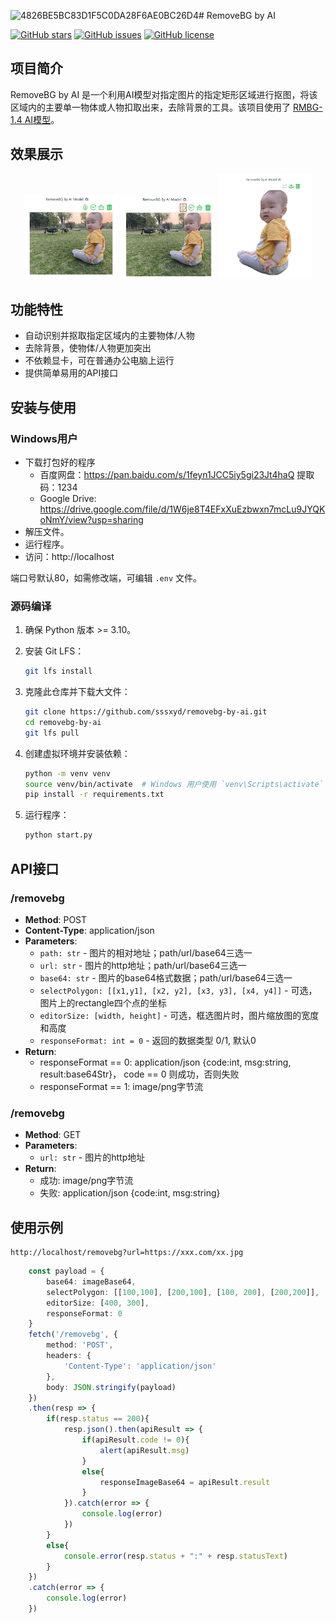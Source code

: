 ![4826BE5BC83D1F5C0DA28F6AE0BC26D4](https://github.com/user-attachments/assets/881bb27a-7570-4448-9511-b3c14aa6197b)# RemoveBG by AI

[![GitHub stars](https://img.shields.io/github/stars/sssxyd/removebg-by-ai)](https://github.com/sssxyd/removebg-by-ai/stargazers)
[![GitHub issues](https://img.shields.io/github/issues/sssxyd/removebg-by-ai)](https://github.com/sssxyd/removebg-by-ai/issues)
[![GitHub license](https://img.shields.io/github/license/sssxyd/removebg-by-ai)](https://github.com/sssxyd/removebg-by-ai/blob/main/LICENSE)

## 项目简介

RemoveBG by AI 是一个利用AI模型对指定图片的指定矩形区域进行抠图，将该区域内的主要单一物体或人物扣取出来，去除背景的工具。该项目使用了 [RMBG-1.4 AI模型](https://huggingface.co/briaai/RMBG-1.4)。

## 效果展示
<p align="center">
    <img src="example/1-上传图片.jpg" alt="上传图片" width="30%">
    <img src="example/2-鼠标框选.jpg" alt="框选区域" width="30%">
    <img src="example/3-抠图下载.jpg" alt="抠图效果" width="30%">
</p>

## 功能特性

- 自动识别并抠取指定区域内的主要物体/人物
- 去除背景，使物体/人物更加突出
- 不依赖显卡，可在普通办公电脑上运行
- 提供简单易用的API接口

## 安装与使用

### Windows用户

- 下载打包好的程序
  - 百度网盘：https://pan.baidu.com/s/1feyn1JCC5iy5gi23Jt4haQ 提取码：1234
  - Google Drive: https://drive.google.com/file/d/1W6je8T4EFxXuEzbwxn7mcLu9JYQKoNmY/view?usp=sharing
- 解压文件。
- 运行程序。
- 访问：http://localhost

端口号默认80，如需修改端，可编辑 `.env` 文件。

### 源码编译

1. 确保 Python 版本 >= 3.10。
2. 安装 Git LFS：

    ```sh
    git lfs install
    ```

3. 克隆此仓库并下载大文件：

    ```sh
    git clone https://github.com/sssxyd/removebg-by-ai.git
    cd removebg-by-ai
    git lfs pull
    ```

4. 创建虚拟环境并安装依赖：

    ```sh
    python -m venv venv
    source venv/bin/activate  # Windows 用户使用 `venv\Scripts\activate`
    pip install -r requirements.txt
    ```

5. 运行程序：

    ```sh
    python start.py
    ```

## API接口

### /removebg

- **Method**: POST
- **Content-Type**: application/json
- **Parameters**:
  - `path: str` - 图片的相对地址；path/url/base64三选一
  - `url: str` - 图片的http地址；path/url/base64三选一
  - `base64: str` - 图片的base64格式数据；path/url/base64三选一
  - `selectPolygon: [[x1,y1], [x2, y2], [x3, y3], [x4, y4]]` - 可选，图片上的rectangle四个点的坐标
  - `editorSize: [width, height]` - 可选，框选图片时，图片缩放图的宽度和高度
  - `responseFormat: int = 0` - 返回的数据类型 0/1, 默认0
- **Return**:
  - responseFormat == 0: application/json {code:int, msg:string, result:base64Str}， code == 0 则成功，否则失败
  - responseFormat == 1: image/png字节流
 
### /removebg

- **Method**: GET
- **Parameters**:
  - `url: str` - 图片的http地址
- **Return**:
  - 成功: image/png字节流
  - 失败: application/json {code:int, msg:string} 
  
## 使用示例

```
http://localhost/removebg?url=https://xxx.com/xx.jpg
```

```ts
    const payload = {
        base64: imageBase64,
        selectPolygon: [[100,100], [200,100], [100, 200], [200,200]],
        editorSize: [400, 300],
        responseFormat: 0
    }
    fetch('/removebg', {
        method: 'POST',
        headers: {
            'Content-Type': 'application/json'
        },
        body: JSON.stringify(payload)
    })
    .then(resp => {
        if(resp.status == 200){
            resp.json().then(apiResult => {
                if(apiResult.code != 0){
                    alert(apiResult.msg)
                }
                else{
                    responseImageBase64 = apiResult.result
                }
            }).catch(error => {
                console.log(error)
            })
        }
        else{
            console.error(resp.status + ":" + resp.statusText)
        }
    })
    .catch(error => {
        console.log(error)
    })
```


